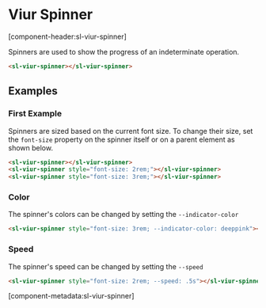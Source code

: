 # Viur Spinner

[component-header:sl-viur-spinner]

Spinners are used to show the progress of an indeterminate operation.

```html preview
<sl-viur-spinner></sl-viur-spinner>
```

## Examples

### First Example

Spinners are sized based on the current font size. To change their size, set the `font-size` property on the spinner itself or on a parent element as shown below.

```html preview
<sl-viur-spinner></sl-viur-spinner>
<sl-viur-spinner style="font-size: 2rem;"></sl-viur-spinner>
<sl-viur-spinner style="font-size: 3rem;"></sl-viur-spinner>
```

### Color

The spinner's colors can be changed by setting the `--indicator-color`

```html preview
<sl-viur-spinner style="font-size: 3rem; --indicator-color: deeppink"></sl-viur-spinner>
```

### Speed

The spinner's speed can be changed by setting the `--speed`

```html preview
<sl-viur-spinner style="font-size: 2rem; --speed: .5s"></sl-viur-spinner>
```

[component-metadata:sl-viur-spinner]
